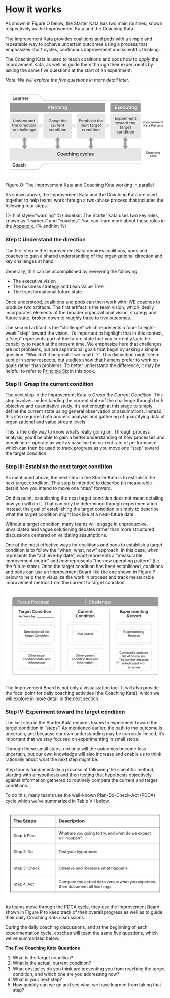 # How it works

As shown in Figure O below, the Starter Kata has two main routines, known respectively as the Improvement Kata and the Coaching Kata.

The Improvement Kata provides coalitions and pods with a simple and repeatable way to achieve uncertain outcomes using a process that emphasizes short cycles, continuous improvement and scientific thinking.

The Coaching Kata is used to teach coalitions and pods how to _apply_ the Improvement Kata, as well as guide them through their experiments by asking the same five questions at the start of an experiment.  


_Note: We will explore the five questions in more detail later._

![](../.gitbook/assets/0%20%2819%29.png)

Figure O: The Improvement Kata and Coaching Kata working in parallel

As shown above, the Improvement Kata and the Coaching Kata are used together to help teams work through a two-phase process that includes the following four steps.

{% hint style="warning" %}
Sidebar: The Starter Kata uses two key roles, known as “learners” and “coaches”. You can learn more about these roles in the [Appendix](https://docs.google.com/document/d/1Bd9xRQQZfc-b9eTFUaAZQ7_KB7fiwk4MjWd5cErio_U/edit#).
{% endhint %}

### **Step I: Understand the direction**

The first step in the Improvement Kata requires coalitions, pods and coaches to gain a shared understanding of the organizational direction and key challenges at hand.

Generally, this can be accomplished by reviewing the following:

* The executive vision
* The business strategy and Lean Value Tree
* The transformational future state

Once understood, coalitions and pods can then work with IWE coaches to produce two artifacts. The first artifact is the team vision, which ideally incorporates elements of the broader organizational vision, strategy and future state, broken down to roughly three to five outcomes.

The second artifact is the “challenge” which represents a four- to eight-week “step” toward the vision. It’s important to highlight that in this context, a “step” represents part of the future state that you currently lack the capability to reach at the present time. We emphasize here that challenges are not problems, but are aspirational goals that begin by asking a simple question: “Wouldn’t it be great if we could...?” This distinction might seem subtle in some respects, but studies show that humans prefer to work on goals rather than problems. To better understand the difference, it may be helpful to refer to [Principle Six](https://docs.google.com/document/d/1Bd9xRQQZfc-b9eTFUaAZQ7_KB7fiwk4MjWd5cErio_U/edit#) in this book.

### **Step II: Grasp the current condition**

The next step in the Improvement Kata is _Grasp the Current Condition_. This step involves understanding the current state of the challenge through both objective and quantitative study. It’s not enough at this stage to simply define the current state using general observation or assumptions. Instead, this step requires both process analysis and gathering of quantifying data at organizational and value stream levels.

This is the only way to know what’s really going on. Through process analysis, you’ll be able to gain a better understanding of how processes and people inter-operate as well as baseline the current rate of performance, which can then be used to track progress as you move one “step” toward the target condition.

### **Step III: Establish the next target condition**

As mentioned above, the next step in the Starter Kata is to establish the next target condition. This step is intended to describe \(in measurable detail\) how you intend to move one “step” forward.

On this point, establishing the next target condition does not mean detailing how you will do it. That can only be determined through experimentation. Instead, the goal of establishing the target condition is simply to describe what the target condition might look like at a near-future date.

Without a target condition, many teams will engage in unproductive, unvalidated and vague solutioning debates rather than more structured discussions centered on validating assumptions.

One of the most effective ways for coalitions and pods to establish a target condition is to follow the “when, what, how” approach. In this case, _when_ represents the “achieve-by date”, _what_ represents a “measurable improvement metric” and _how_ represents “the new operating pattern” \(i.e. the future state\). Once the target condition has been established, coalitions and pods can use an Improvement Board like the one shown in Figure P below to help them visualize the work in process and track measurable improvement metrics from the current to target condition.

![Figure P: Example of an Improvement Board](../.gitbook/assets/0%20%2811%29.png)

The Improvement Board is not only a visualization tool. It will also provide the focal point for daily coaching activities \(the Coaching Kata\), which we will explore in more detail in the next section.

### **Step IV: Experiment toward the target condition**

The last step in the Starter Kata requires teams to experiment toward the target condition in “steps”. As mentioned earlier, the path to the outcome is uncertain, and because our own understanding may be currently limited, it’s important that we stay focused on experimenting in small steps.

Through these small steps, not only will the outcomes become less uncertain, but our own knowledge will also increase and enable us to think rationally about what the next step might be.

Step four is fundamentally a process of following the scientific method, starting with a hypothesis and then testing that hypothesis objectively against information gathered to routinely compare the current and target conditions.

To do this, many teams use the well-known Plan-Do-Check-Act \(PDCA\) cycle which we’ve summarized in Table VII below.

![Table VII: The four step PDCA cycle](../.gitbook/assets/0%20%2812%29.png)

As teams move through the PDCA cycle, they use the Improvement Board shown in Figure P to keep track of their overall progress as well as to guide their daily Coaching Kata discussions.

During the daily coaching discussions, and at the beginning of each experimentation cycle, coaches will team the same five questions, which we’ve summarized below.

**The Five Coaching Kata Questions**

1. What is the target condition?
2. What is the actual, current condition?
3. What obstacles do you think are preventing you from reaching the target condition, and which one are you addressing now?
4. What is your next step?
5. How quickly can we go and see what we have learned from taking that step?

